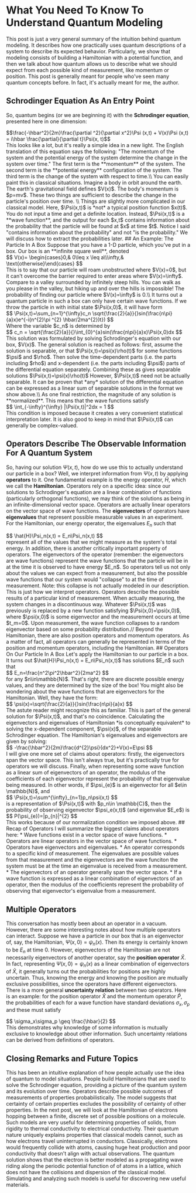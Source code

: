 # What You Need To Know To Understand Quantum Modeling
This post is just a very general summary of the intuition behind quantum modeling. It describes how one practically uses quantum descriptions of a system to describe its expected behavior. Particularly, we show that modeling consists of building a Hamiltonian with a potential function, and then we talk about how quantum allows us to describe what we should expect from each possible kind of measurement, like momentum or position. This post is generally meant for people who've seen many quantum concepts before. In fact, it's actually meant for me, the author.
## Schrodinger Equation As An Entry Point
So, quantum begins (or we are beginning it) with the **Schrodinger equation**, presented here in one dimension:
<div>
$$\frac{-\hbar^2}{2m}\frac{\partial ^2}{\partial x^2}\Psi (x,t) + V(x)\Psi (x,t) = i\hbar \frac{\partial}{\partial t}\Psi(x, t)$$
</div>
This looks like a lot, but it's really a simple idea in a new light. The English translation of this equation says the following: "The momentum of the system and the potential energy of the system determine the change in the system over time." The first term is the **momentum** of the system. The second term is the **potential energy** configuration of the system. The third term is the change of the system with respect to time.\\
You can easily paint this in classical situations. Imagine a body in orbit around the earth. The earth's gravitational field defines $V(x)$. The body's momentum is $p=mv$. These two things are sufficient to describe the change in the particle's position over time. \\
Things are slightly more complicated in our classical model. Here, $\Psi(x,t)$ is *not* a typical position function $x(t)$. You do not input a time and get a definite location. Instead, $\Psi(x,t)$ is a **wave function**, and the output for each $x,t$ contains information about the probability that the particle will be found at $x$ at time $t$. Notice I said "contains information about the probability" and not "is the probability." We will discuss how to extract the probabilities later.
## An Example: The Particle In A Box
Suppose that you have a 1-D particle, which you've put in a box. Our box is an **infinite square well**, denoted
<div>
$$
V(x)= \begin{cases}0,& 0\leq x \leq a\\\infty,& \text{otherwise}\end{cases}
$$
</div>
This is to say that our particle will roam unobstructed where $V(x)=0$, but it can't overcome the barrier required to enter areas where $V(x)=\infty$. Compare to a valley surrounded by infinitely steep hills. You can walk as you please in the valley, but hiking up and over the hills is impossible! The probability of finding our particle where $V(x)=\infty$ is 0.\\
It turns out a quantum particle in such a box can only have certain wave functions. If we throw the particle in with initial state $\Psi(x,0)$, it will have form
<div>
$$
\Psi(x,t)=\sum_{n=1}^{\infty}c_n \sqrt{\frac{2}{a}}{}sin(\frac{n\pi}{a}x)e^{-i(n^{2}\pi ^{2} \hbar/2ma^{2})t})
$$
</div>
Where the variable $c_n$ is determined by
<div>
$$
c_n = \sqrt{\frac{2}{a}}{}\int_{0}^{a}sin(\frac{n\pi}{a}x)\Psi(x,0)dx
$$
</div>
This solution was formulated by solving Schrodinger's equation with our box, $V(x)$. The general solution is reached as follows: first, assume the solution is separable, or that $\Psi(x,t)=\psi(x)\rho(t)$ for some functions $\psi$ and $\rho$. Then solve the time-dependent parts (i.e. the parts including $rho$) and x-dependent (i.e. the parts including $\psi$) parts of the differential equation separately. Combining these as gives separable solutions $\Psi(x,t)=\psi(x)\rho(t)$ However, $\Psi(x,t)$ need not be actually separable. It can be proven that *any* solution of the differential equation can be expressed as a linear sum of separable solutions in the format we show above.\\
As one final restriction, the magnitude of any solution is **normalized**. This means that the wave functions satisfy
<div>
$$
\int_{-\infty}^{\infty} |\Psi(x,t)|^2dx = 1
$$
</div>
This condition is imposed because it creates a very convenient statistical interpretation later. It is also good to keep in mind that $\Psi(x,t)$ can generally be complex-valued.

## Operators Describe The Observable Information For A Quantum System
So, having our solution $\Psi(x,t)$, how do we use this to actually understand our particle in a box? Well, we interpret information from $\Psi(x,t)$ by applying **operators** to it. One fundamental example is the energy operator, $\hat{H}$, which we call the **Hamiltonian**. Operators rely on a specific idea: since our solutions to Schrodinger's equation are a linear combination of functions (particularly orthogonal functions), we may think of the solutions as being in an infinite-dimensional vector space. Operators are actually linear operators on the vector space of wave functions. The **eigenvectors** of operators have **eigenvalues** that represent possible measurable values in an experiment. For the Hamiltonian, our energy operator, the eigenvalues $E_n$ such that
<div>
$$
\hat{H}\Psi_n(x,t) = E_n\Psi_n(x,t)
$$
</div>
represent all of the values that we might measure as the system's total energy. In addition, there is another critically important property of operators. The eigenvectors of the operator (remember: the eigenvectors are wave functions) represent the wave functions that the particle will be in at the time it is observed to have energy $E_n$. So operators tell us not only about the values we can expect from a measurement, but also the possible wave functions that our system would "collapse" to at the time of measurement. Note: this collapse is not actually modeled in our description. This is just how we interpret operators. Operators describe the possible results of a particular kind of measurement. When actually measuring, the system changes in a discontinuous way. Whatever $\Psi(x,t)$ was previously is replaced by a new function satisfying $\Psi(x,0)=\psi(x,0)$, where $\psi(x,0)$ is some eigenvector and the measurement occurs at time $t_m=0$. Upon measurement, the wave function collapses to a random eigenvector based on some probability distribution.//
Beyond the Hamiltonian, there are also position operators and momentum operators. As a matter of fact, all operators can generally be represented in terms of the position and momentum operators, including the Hamiltonian.
## Operators On Our Particle In A Box
Let's apply the Hamiltonian to our particle in a box. It turns out $\hat{H}\Psi_n(x,t) = E_n\Psi_n(x,t)$ has solutions $E_n$ such that
<div>
$$
E_n=\frac{n^2\pi^2\hbar^2}{2ma^2}
$$
</div>
for any $n\in\mathbb{N}$. That's right, there are discrete possible energy values, and they are determined by the size of the box! You might also be wondering about the wave functions that are eigenvectors for the Hamiltonian. Well, they have the form:
<div>
$$
\psi(x)=\sqrt{\frac{2}{a}}{}sin(\frac{n\pi}{a}x)
$$
</div>
The astute reader might recognize this as familiar. This is part of the general solution for $\Psi(x,t)$, and that's no coincidence. Calculating the eigenvectors and eigenvalues of Hamiltonian *is conceptually equivalent* to solving the x-dependent component, $\psi(x)$, of the separable Schrodinger equation. The Hamiltonian's eigenvalues and eigenvectors are given by solving:
<div>
$$
-\frac{\hbar^2}{2m}\frac{d^{2}\psi}{dx^2}+V(x)=E\psi
$$
</div>
I will give one more set of claims about operators: firstly, the eigenvectors span the vector space. This isn't always true, but it's practically true for operators we will discuss. Finally, when representing some wave function as a linear sum of eigenvectors of an operator, the modulus of the coefficients of each eigenvector represent the probability of that eigenvalue being measured. In other words, if $\psi_{e}$ is an eigenvector for all $e\in \mathbb{N}$, and 
<div>
$$
\Psi(x,t)=\sum^{\infty}_{n=1}p_n\psi(x,t)
$$
</div>
is a representation of $\Psi(x,t)$ with $p_n\in \mathbb{C}$, then the probability of observing eigenvector $\psi_e(x,t)$ (and eigenvalue $E_e$) is 
<div>
$$
P(\psi_{e})=|p_{n}|^{2}
$$
</div>
This works because of our normalization condition we imposed above.
## Recap of Operators
I will summarize the biggest claims about operators here:
* Wave functions exist in a vector space of wave functions.
* Operators are linear operators in the vector space of wave functions.
* Operators have eigenvectors and eigenvalues.
* An operator corresponds to a specific kind of measurement. The eigenvalues are possible values from that measurement and the eigenvectors are the wave funciton the system must be at the time an eigenvalue is received from a measurement.
* The eigenvectors of an operator generally span the vector space.
* If a wave function is expressed as a linear combination of eigenvectors of an operator, then the modulus of the coefficients represent the probability of observing that eigenvector's eigenvalue from a measurement.

## Multiple Operators
This conversation has mostly been about an operator in a vacuum. However, there are some interesting notes about how multiple operators can interact. Suppose we have a particle in our box that is an eigenvector of, say, the Hamiltonian, $\Psi(x,0)=\psi_n(x)$. Then its energy is certainly known to be $E_n$ at time 0. However, eigenvectors of the Hamiltonian are not necessarily eigenvectors of another operator, say the **position operator** $\hat{X}$. In fact, representing $\Psi(x,0)=\psi_n(x)$ as a linear combination of eigenvectors of $\hat{X}$, it generally turns out the probabilities for positions are highly uncertain. Thus, knowing the energy and knowing the position are mutually exclusive possibilities, since the operators have different eigenvectors. There is a more general **uncertainty relation** between two operators. Here is an example: for the position operator $\hat{X}$ and the momentum operator $\hat{P}$, the probabilities of each for a wave function have standard deviations $\sigma_x, \sigma_p$ and these must satisfy
<div>
$$
\sigma_x\sigma_p \geq \frac{\hbar}{2}
$$
</div>
This demonstrates why knowledge of some information is mutually exclusive to knowledge about other information. Such uncertainty relations can be derived from definitions of operators.

## Closing Remarks and Future Topics
This has been an intuitive explanation of how people actually use the idea of quantum to model situations. People build Hamiltonians that are used to solve the Schrodinger equation, providing a picture of the quantum system and its evolution over time. Operators describe possible outcomes of measurements of properties probabilistically. The model suggests that certainty of certain properties excludes the possibility of certainty of other properties. In the next post, we will look at the Hamiltonian of electrons hopping between a finite, discrete set of possible positions on a molecule. Such models are very useful for determining properties of solids, from rigidity to thermal conductivity to electrical conductivity. Their quantum nature uniquely explains properties that classical models cannot, such as how electrons travel uninterrupted in conductors. Classically, electrons would frequently collide with atoms, causing huge heat production and poor conductivity that doesn't align with actual observations. The quantum solution shows that the electron is better modeled as a propagating wave riding along the periodic potential function of of atoms in a lattice, which does not have the collisions and dispersion of the classical model. Simulating and analyzing such models is useful for discovering new useful materials.
